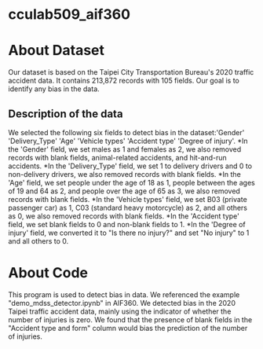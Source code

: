 # cculab509_aif360
About Dataset
=
Our dataset is based on the Taipei City Transportation Bureau's 2020 traffic accident data. 
It contains 213,872 records with 105 fields. 
Our goal is to identify any bias in the data.

Description of the data
-
We selected the following six fields to detect bias in the dataset:'Gender'	'Delivery_Type'	'Age'	'Vehicle types'	'Accident type'	'Degree of injury'.
*In the 'Gender' field, we set males as 1 and females as 2, we also removed records with blank fields, animal-related accidents, and hit-and-run accidents.
*In the 'Delivery_Type' field, we set 1 to delivery drivers and 0 to non-delivery drivers, we also removed records with blank fields.
*In the 'Age' field, we set people under the age of 18 as 1, people between the ages of 19 and 64 as 2, and people over the age of 65 as 3, we also removed records with blank fields.
*In the 'Vehicle types' field, we set B03 (private passenger car) as 1, C03 (standard heavy motorcycle) as 2, and all others as 0, we also removed records with blank fields.
*In the 'Accident type' field, we set blank fields to 0 and non-blank fields to 1.
*In the 'Degree of injury' field, we converted it to "Is there no injury?" and set "No injury" to 1 and all others to 0.

About Code
=
This program is used to detect bias in data.
We referenced the example "demo_mdss_detector.ipynb" in AIF360.
We detected bias in the 2020 Taipei traffic accident data, mainly using the indicator of whether the number of injuries is zero.
We found that the presence of blank fields in the "Accident type and form" column would bias the prediction of the number of injuries.
















